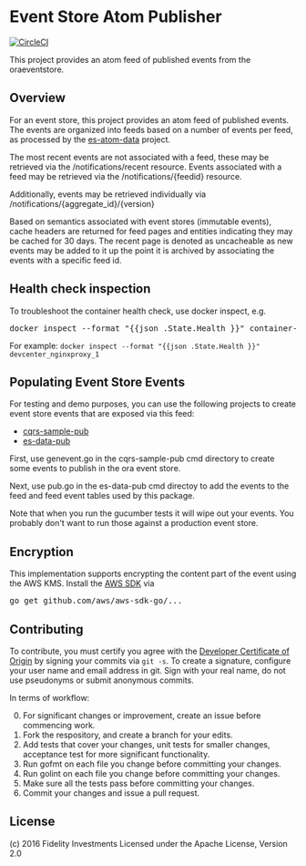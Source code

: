 # Event Store Atom Publisher

[![CircleCI](https://circleci.com/gh/xtracdev/es-atom-pub.svg?style=svg)](https://circleci.com/gh/xtracdev/es-atom-pub)

This project provides an atom feed of published events from the oraeventstore.

## Overview

For an event store, this project provides an atom feed of published events. The
events are organized into feeds based on a number of events per feed,
as processed by the [es-atom-data](https://github.com/xtracdev/es-atom-data)
project.

The most recent events are not associated with a feed, these may be
retrieved via the /notifications/recent resource. Events associated with
a feed may be retrieved via the /notifications/{feedid} resource.

Additionally, events may be retrieved individually via
/notifications/{aggregate_id}/{version}

Based on semantics associated with event stores (immutable events), 
cache headers are returned for feed pages and entities indicating
they may be cached for 30 days. The recent page is denoted as uncacheable
as new events may be added to it up the point it is archived by
associating the events with a specific feed id.

## Health check inspection

To troubleshoot the container health check, use docker inspect, e.g.

<pre>
docker inspect --format "{{json .State.Health }}" container-name
</pre>

For example: `docker inspect --format "{{json .State.Health }}" devcenter_nginxproxy_1`

## Populating Event Store Events

For testing and demo purposes, you can use the following projects to
create event store events that are exposed via this feed:

* [cqrs-sample-pub](https://github.com/xtraclabs/cqrs-sample-pub)
* [es-data-pub](https://github.com/xtracdev/es-data-pub)

First, use genevent.go in the cqrs-sample-pub cmd directory to create some
events to publish in the ora event store.

Next, use pub.go in the es-data-pub cmd directoy to add the events to
the feed and feed event tables used by this package.

Note that when you run the gucumber tests it will wipe out your events.
You probably don't want to run those against a production event store.

## Encryption

This implementation supports encrypting the content part of the
event using the AWS KMS. Install the [AWS SDK](https://aws.amazon.com/sdk-for-go/) via

<pre>
go get github.com/aws/aws-sdk-go/...
</pre>


## Contributing

To contribute, you must certify you agree with the [Developer Certificate of Origin](http://developercertificate.org/)
by signing your commits via `git -s`. To create a signature, configure your user name and email address in git.
Sign with your real name, do not use pseudonyms or submit anonymous commits.


In terms of workflow:

0. For significant changes or improvement, create an issue before commencing work.
1. Fork the respository, and create a branch for your edits.
2. Add tests that cover your changes, unit tests for smaller changes, acceptance test
for more significant functionality.
3. Run gofmt on each file you change before committing your changes.
4. Run golint on each file you change before committing your changes.
5. Make sure all the tests pass before committing your changes.
6. Commit your changes and issue a pull request.

## License

(c) 2016 Fidelity Investments
Licensed under the Apache License, Version 2.0